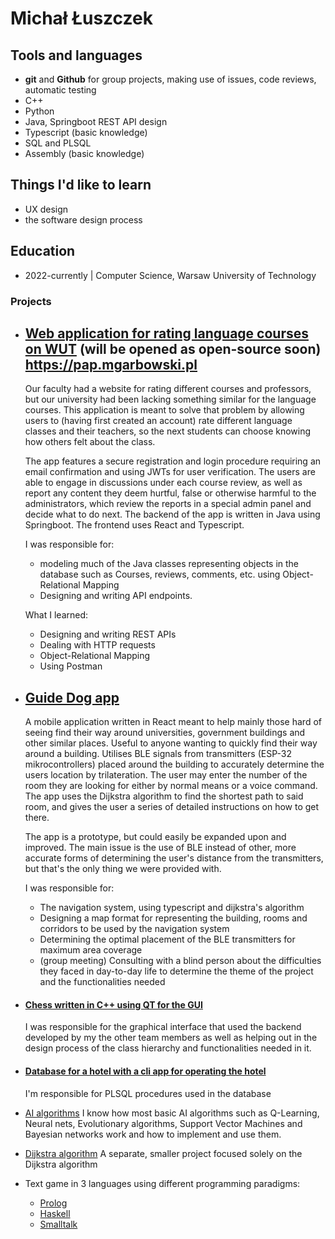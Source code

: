 # Michał Łuszczek

## Tools and languages
- **git** and **Github** for group projects, making use of issues, code reviews, automatic testing
- C++
- Python
- Java, Springboot REST API design
- Typescript (basic knowledge)
- SQL and PLSQL
- Assembly (basic knowledge)

## Things I'd like to learn
- UX design
- the software design process

## Education
- 2022-currently | Computer Science, Warsaw University of Technology

### Projects
- ## [Web application for rating language courses on WUT](https://github.com/threescomplement/pap-projekt) (will be opened as open-source soon) https://pap.mgarbowski.pl
	 Our faculty had a website for rating different courses and professors, but our university had been lacking something similar for the language courses. This application is meant to solve that problem by allowing users to (having first created an account) rate different language classes and their teachers, so the next students can choose knowing how others felt about the class. 
	 
	 The app features a secure registration and login procedure requiring an email confirmation and using JWTs for user verification. The users are able to engage in discussions under each course review, as well as report any content they deem hurtful, false or otherwise harmful to the administrators, which review the reports in a special admin panel and decide what to do next.
	 The backend of the app is written in Java using Springboot. The frontend uses React and Typescript. 
	 
	 I was responsible for:
	 - modeling much of the Java classes representing objects in the database such as Courses, reviews, comments, etc. using Object-Relational Mapping
	 - Designing and writing API endpoints. 
	
	What I learned:
	- Designing and writing REST APIs
	- Dealing with HTTP requests
	- Object-Relational Mapping
	- Using Postman
- ## [Guide Dog app](https://github.com/Faculty-guide-dog-app-team/Faculty-guide-dog-app)
	A mobile application written in React meant to help mainly those hard of seeing find their way around universities, government buildings and other similar places. Useful to anyone wanting to quickly find their way around a building. Utilises BLE signals from transmitters (ESP-32 mikrocontrollers) placed around the building to accurately determine the users location by trilateration. The user may enter the number of the room they are looking for either by normal means or a voice command. The app uses the Dijkstra algorithm to find the shortest path to said room, and gives the user a series of detailed instructions on how to get there. 
	
	The app is a prototype, but could easily be expanded upon and improved. The main issue is the use of BLE instead of other, more accurate forms of determining the user's distance from the transmitters, but that's the only thing we were provided with.
	
	I was responsible for:
	- The navigation system, using typescript and dijkstra's algorithm
	- Designing a map format for representing the building, rooms and corridors to be used by the navigation system
	- Determining the optimal placement of the BLE transmitters for maximum area coverage
	- (group meeting) Consulting with a blind person about the difficulties they faced in day-to-day life to determine the theme of the project and the functionalities needed 
- #### [Chess written in C++ using QT for the GUI](https://github.com/threescomplement/proi-chess)
	 I was responsible for the graphical interface that used the backend developed by my the other team members as well as helping out in the design process of the class hierarchy and functionalities needed in it. 
- #### [Database for a hotel with a cli app for operating the hotel](https://github.com/threescomplement/bd1-hotel-app) 
	I'm responsible for PLSQL procedures used in the database
- [AI algorithms](https://github.com/MichLuszcz/basic-AI-algorithms)
	 I know how most basic AI algorithms such as Q-Learning, Neural nets, Evolutionary algorithms, Support Vector Machines and Bayesian networks work and how to implement and use them.
- [Dijkstra algorithm](https://github.com/MichLuszcz/dijkstra-algorithm-practice)
	 A separate, smaller project focused solely on the Dijkstra algorithm

- Text game in 3 languages using different programming paradigms:
  - [Prolog](https://github.com/MichLuszcz/space-text-game-prolog)
  - [Haskell](https://github.com/MichLuszcz/space-text-game-haskell)
  - [Smalltalk](https://github.com/MichLuszcz/space-text-game-smalltalk)